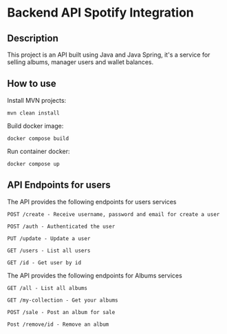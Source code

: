 # Backend API Spotify Integration

## Description
This project is an API built using Java and Java Spring, it's a service for selling albums, manager users and wallet balances.

## How to use

Install MVN projects:
```
mvn clean install
```
Build docker image:
```
docker compose build
```
Run container docker:
```
docker compose up
```
## API Endpoints for users
The API provides the following endpoints for users services
```
POST /create - Receive username, password and email for create a user

POST /auth - Authenticated the user

PUT /update - Update a user

GET /users - List all users

GET /id - Get user by id
```
The API provides the following endpoints for Albums services
```
GET /all - List all albums

GET /my-collection - Get your albums 

POST /sale - Post an album for sale

Post /remove/id - Remove an album

